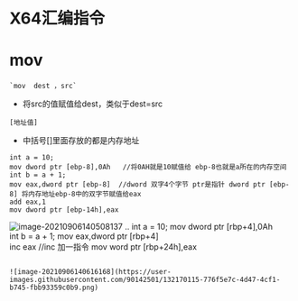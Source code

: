 # X64汇编指令

# mov

```汇编
`mov  dest ，src`
```

- 将src的值赋值给dest，类似于dest=src

```
[地址值] 
```

- 中括号[]里面存放的都是内存地址

```
int a = 10; 
mov dword ptr [ebp-8],0Ah   //将0AH就是10赋值给 ebp-8也就是a所在的内存空间
int b = a + 1; 			
mov eax,dword ptr [ebp-8]  //dword 双字4个字节 ptr是指针 dword ptr [ebp-8] 将内存地址ebp-8中的双字节赋值给eax
add eax,1  
mov dword ptr [ebp-14h],eax  
```

![image-20210906140508137](https://user-images.githubusercontent.com/90142501/132170083-b3b14249-006a-465c-b6b7-c0335006ab7d.png)
..
int a = 10; 
mov dword ptr [rbp+4],0Ah  
int b = a + 1; 
mov eax,dword ptr [rbp+4]  
inc eax  					//inc 加一指令
mov word ptr [rbp+24h],eax  
```

![image-20210906140616168](https://user-images.githubusercontent.com/90142501/132170115-776f5e7c-4d47-4cf1-b745-fbb93359c0b9.png)

